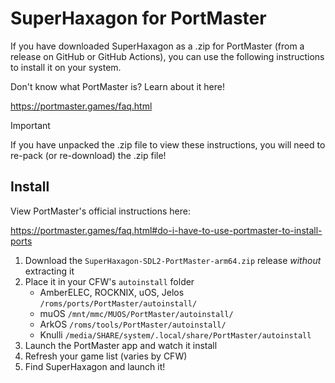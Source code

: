 # SuperHaxagon for PortMaster

If you have downloaded SuperHaxagon as a .zip for PortMaster (from a release on GitHub or GitHub Actions), you can use 
the following instructions to install it on your system.

Don't know what PortMaster is? Learn about it here!

https://portmaster.games/faq.html

> [!IMPORTANT]  
> If you have unpacked the .zip file to view these instructions, you will need to re-pack (or re-download) the .zip file!

## Install

View PortMaster's official instructions here:

https://portmaster.games/faq.html#do-i-have-to-use-portmaster-to-install-ports

1. Download the `SuperHaxagon-SDL2-PortMaster-arm64.zip` release _without_ extracting it
2. Place it in your CFW's `autoinstall` folder
   * AmberELEC, ROCKNIX, uOS, Jelos `/roms/ports/PortMaster/autoinstall/`
   * muOS `/mnt/mmc/MUOS/PortMaster/autoinstall/`
   * ArkOS `/roms/tools/PortMaster/autoinstall/`
   * Knulli `/media/SHARE/system/.local/share/PortMaster/autoinstall`
3. Launch the PortMaster app and watch it install
4. Refresh your game list (varies by CFW)
5. Find SuperHaxagon and launch it!
